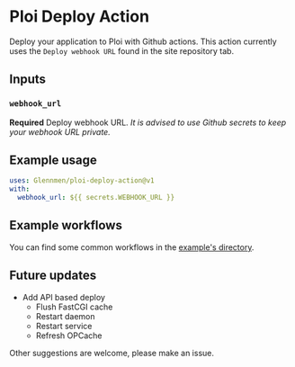 # Ploi Deploy Action

Deploy your application to Ploi with Github actions.
This action currently uses the `Deploy webhook URL` found in the site repository tab.

## Inputs

### `webhook_url`

**Required** Deploy webhook URL.
_It is advised to use Github secrets to keep your webhook URL private._

## Example usage

```yaml
uses: Glennmen/ploi-deploy-action@v1
with:
  webhook_url: ${{ secrets.WEBHOOK_URL }}
```

## Example workflows

You can find some common workflows in the [example's directory](examples/README.md).

## Future updates

* Add API based deploy
    * Flush FastCGI cache
    * Restart daemon
    * Restart service
    * Refresh OPCache

Other suggestions are welcome, please make an issue.
